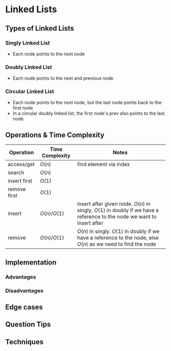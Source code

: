 # Linked Lists

## Types of Linked Lists

### Singly Linked List
- Each node points to the next node
### Doubly Linked List
- Each node points to the next and previous node
### Circular Linked List
- Each node points to the next node, but the last node points back to the first node
- In a circular doubly linked list, the first node's prev also points to the last node

## Operations & Time Complexity

| Operation | Time Complexity | Notes |
| ----------|-----------------|-------| 
| access/get | $O(n)$ |find element via index|
| search | $O(n)$ ||
|insert first| $O(1)$||
| remove first | $O(1)$ ||
| insert | $O(n)/O(1)$ |insert after given node. $O(n)$ in singly, $O(1)$ in doubly if we have a reference to the node we want to insert after|
| remove | $O(n)/O(1)$|$O(n)$ in singly. $O(1)$ in doubly if we have a reference to the node, else $O(n)$ as we need to find the node |


## Implementation



### Advantages

### Disadvantages

## Edge cases

## Question Tips

## Techniques

